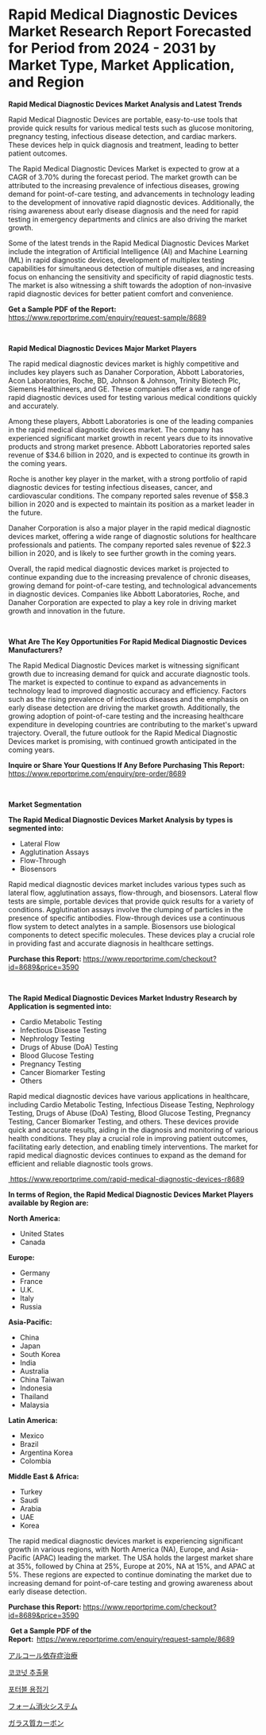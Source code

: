 <p><h1>Rapid Medical Diagnostic Devices Market Research Report Forecasted for Period from 2024 -  2031 by Market Type, Market Application, and Region</h1></p><p><strong>Rapid Medical Diagnostic Devices Market Analysis and Latest Trends</strong></p>
<p><p>Rapid Medical Diagnostic Devices are portable, easy-to-use tools that provide quick results for various medical tests such as glucose monitoring, pregnancy testing, infectious disease detection, and cardiac markers. These devices help in quick diagnosis and treatment, leading to better patient outcomes.</p><p>The Rapid Medical Diagnostic Devices Market is expected to grow at a CAGR of 3.70% during the forecast period. The market growth can be attributed to the increasing prevalence of infectious diseases, growing demand for point-of-care testing, and advancements in technology leading to the development of innovative rapid diagnostic devices. Additionally, the rising awareness about early disease diagnosis and the need for rapid testing in emergency departments and clinics are also driving the market growth.</p><p>Some of the latest trends in the Rapid Medical Diagnostic Devices Market include the integration of Artificial Intelligence (AI) and Machine Learning (ML) in rapid diagnostic devices, development of multiplex testing capabilities for simultaneous detection of multiple diseases, and increasing focus on enhancing the sensitivity and specificity of rapid diagnostic tests. The market is also witnessing a shift towards the adoption of non-invasive rapid diagnostic devices for better patient comfort and convenience.</p></p>
<p><strong>Get a Sample PDF of the Report:&nbsp;</strong> <a href="https://www.reportprime.com/enquiry/request-sample/8689">https://www.reportprime.com/enquiry/request-sample/8689</a></p>
<p>&nbsp;</p>
<p><strong>Rapid Medical Diagnostic Devices Major Market Players</strong></p>
<p><p>The rapid medical diagnostic devices market is highly competitive and includes key players such as Danaher Corporation, Abbott Laboratories, Acon Laboratories, Roche, BD, Johnson & Johnson, Trinity Biotech Plc, Siemens Healthineers, and GE. These companies offer a wide range of rapid diagnostic devices used for testing various medical conditions quickly and accurately.</p><p>Among these players, Abbott Laboratories is one of the leading companies in the rapid medical diagnostic devices market. The company has experienced significant market growth in recent years due to its innovative products and strong market presence. Abbott Laboratories reported sales revenue of $34.6 billion in 2020, and is expected to continue its growth in the coming years.</p><p>Roche is another key player in the market, with a strong portfolio of rapid diagnostic devices for testing infectious diseases, cancer, and cardiovascular conditions. The company reported sales revenue of $58.3 billion in 2020 and is expected to maintain its position as a market leader in the future.</p><p>Danaher Corporation is also a major player in the rapid medical diagnostic devices market, offering a wide range of diagnostic solutions for healthcare professionals and patients. The company reported sales revenue of $22.3 billion in 2020, and is likely to see further growth in the coming years.</p><p>Overall, the rapid medical diagnostic devices market is projected to continue expanding due to the increasing prevalence of chronic diseases, growing demand for point-of-care testing, and technological advancements in diagnostic devices. Companies like Abbott Laboratories, Roche, and Danaher Corporation are expected to play a key role in driving market growth and innovation in the future.</p></p>
<p>&nbsp;</p>
<p><strong>What Are The Key Opportunities For Rapid Medical Diagnostic Devices Manufacturers?</strong></p>
<p><p>The Rapid Medical Diagnostic Devices market is witnessing significant growth due to increasing demand for quick and accurate diagnostic tools. The market is expected to continue to expand as advancements in technology lead to improved diagnostic accuracy and efficiency. Factors such as the rising prevalence of infectious diseases and the emphasis on early disease detection are driving the market growth. Additionally, the growing adoption of point-of-care testing and the increasing healthcare expenditure in developing countries are contributing to the market's upward trajectory. Overall, the future outlook for the Rapid Medical Diagnostic Devices market is promising, with continued growth anticipated in the coming years.</p></p>
<p><strong>Inquire or Share Your Questions If Any Before Purchasing This Report:</strong> <a href="https://www.reportprime.com/enquiry/pre-order/8689">https://www.reportprime.com/enquiry/pre-order/8689</a></p>
<p>&nbsp;</p>
<p><strong>Market Segmentation</strong></p>
<p><strong>The Rapid Medical Diagnostic Devices Market Analysis by types is segmented into:</strong></p>
<p><ul><li>Lateral Flow</li><li>Agglutination Assays</li><li>Flow-Through</li><li>Biosensors</li></ul></p>
<p><p>Rapid medical diagnostic devices market includes various types such as lateral flow, agglutination assays, flow-through, and biosensors. Lateral flow tests are simple, portable devices that provide quick results for a variety of conditions. Agglutination assays involve the clumping of particles in the presence of specific antibodies. Flow-through devices use a continuous flow system to detect analytes in a sample. Biosensors use biological components to detect specific molecules. These devices play a crucial role in providing fast and accurate diagnosis in healthcare settings.</p></p>
<p><strong>Purchase this Report:&nbsp;</strong><a href="https://www.reportprime.com/checkout?id=8689&price=3590">https://www.reportprime.com/checkout?id=8689&price=3590</a></p>
<p>&nbsp;</p>
<p><strong>The Rapid Medical Diagnostic Devices Market Industry Research by Application is segmented into:</strong></p>
<p><ul><li>Cardio Metabolic Testing</li><li>Infectious Disease Testing</li><li>Nephrology Testing</li><li>Drugs of Abuse (DoA) Testing</li><li>Blood Glucose Testing</li><li>Pregnancy Testing</li><li>Cancer Biomarker Testing</li><li>Others</li></ul></p>
<p><p>Rapid medical diagnostic devices have various applications in healthcare, including Cardio Metabolic Testing, Infectious Disease Testing, Nephrology Testing, Drugs of Abuse (DoA) Testing, Blood Glucose Testing, Pregnancy Testing, Cancer Biomarker Testing, and others. These devices provide quick and accurate results, aiding in the diagnosis and monitoring of various health conditions. They play a crucial role in improving patient outcomes, facilitating early detection, and enabling timely interventions. The market for rapid medical diagnostic devices continues to expand as the demand for efficient and reliable diagnostic tools grows.</p></p>
<p><a href="https://www.reportprime.com/rapid-medical-diagnostic-devices-r8689">&nbsp;https://www.reportprime.com/rapid-medical-diagnostic-devices-r8689</a></p>
<p><strong>In terms of Region, the Rapid Medical Diagnostic Devices Market Players available by Region are:</strong></p>
<p>
    <p> <strong> North America: </strong>
        <ul>
            <li>United States</li>
            <li>Canada</li>
        </ul>
        </p> 
    <p> <strong> Europe: </strong>
        <ul>
            <li>Germany</li>
            <li>France</li>
            <li>U.K.</li>
            <li>Italy</li>
            <li>Russia</li>
        </ul>
        </p> 
    <p> <strong> Asia-Pacific: </strong>
        <ul>
            <li>China</li>
            <li>Japan</li>
            <li>South Korea</li>
            <li>India</li>
            <li>Australia</li>
            <li>China Taiwan</li>
            <li>Indonesia</li>
            <li>Thailand</li>
            <li>Malaysia</li>
        </ul>
        </p> 
    <p> <strong> Latin America: </strong>
        <ul>
            <li>Mexico</li>
            <li>Brazil</li>
            <li>Argentina Korea</li>
            <li>Colombia</li>
        </ul>
        </p> 
    <p> <strong> Middle East & Africa: </strong>
        <ul>
            <li>Turkey</li>
            <li>Saudi</li>
            <li>Arabia</li>
            <li>UAE</li>
            <li>Korea</li>
        </ul>
    </p>
    </p>
<p><p>The rapid medical diagnostic devices market is experiencing significant growth in various regions, with North America (NA), Europe, and Asia-Pacific (APAC) leading the market. The USA holds the largest market share at 35%, followed by China at 25%, Europe at 20%, NA at 15%, and APAC at 5%. These regions are expected to continue dominating the market due to increasing demand for point-of-care testing and growing awareness about early disease detection.</p></p>
<p><strong>Purchase this Report: </strong><a href="https://www.reportprime.com/checkout?id=8689&price=3590">https://www.reportprime.com/checkout?id=8689&price=3590</a></p>
<p>&nbsp;<strong>Get a Sample PDF of the Report:&nbsp;&nbsp;</strong><a href="https://www.reportprime.com/enquiry/request-sample/8689">https://www.reportprime.com/enquiry/request-sample/8689</a></p>
<p><strong></strong></p>
<p><p><a href="https://medium.com/@brianayatt2023/%E3%82%A2%E3%83%AB%E3%82%B3%E3%83%BC%E3%83%AB%E4%BE%9D%E5%AD%98%E7%97%87%E6%B2%BB%E7%99%82%E5%B8%82%E5%A0%B4%E3%81%AE%E5%88%86%E6%9E%90-%E3%82%B0%E3%83%AD%E3%83%BC%E3%83%90%E3%83%AB%E7%94%A3%E6%A5%AD%E3%81%AE%E8%A6%8B%E9%80%9A%E3%81%97%E3%81%A8%E4%BA%88%E6%B8%AC-2024%E5%B9%B4%E3%81%8B%E3%82%892031%E5%B9%B4-b69ea3950158">アルコール依存症治療</a></p><p><a href="https://medium.com/@audieyost2004/%EC%BD%94%EC%BD%94%EB%84%9B-%EC%B6%94%EC%B6%9C%EB%AC%BC-%EC%8B%9C%EC%9E%A5-%EA%B7%9C%EB%AA%A8-%EC%8B%9C%EC%9E%A5-%EC%A0%84%EB%A7%9D-%EB%B0%8F-%EC%8B%9C%EC%9E%A5-%EC%98%88%EC%B8%A1-2024%EB%85%84%EB%B6%80%ED%84%B0-2031%EB%85%84%EA%B9%8C%EC%A7%80-277b754dbe4c">코코넛 추출물</a></p><p><a href="https://medium.com/@marymorgan1939/%ED%9C%B4%EB%8C%80%EC%9A%A9-%EC%9A%A9%EC%A0%91%EA%B8%B0-%EC%8B%9C%EC%9E%A5-%EB%B3%B4%EA%B3%A0%EC%84%9C%EB%8A%94-%EC%9D%B4-%EC%8B%9C%EC%9E%A5%EC%9D%98-%EC%B5%9C%EC%8B%A0-%ED%8A%B8%EB%A0%8C%EB%93%9C%EC%99%80-%EC%84%B1%EC%9E%A5-%EA%B8%B0%ED%9A%8C%EB%A5%BC-%EB%B0%9D%ED%98%80%EC%A4%8D%EB%8B%88%EB%8B%A4-2ea0b2c781da">포터블 용접기</a></p><p><a href="https://medium.com/@skyleridges76856/%E6%B3%A1%E6%B6%88%E7%81%AB%E3%82%B9%E3%83%97%E3%83%AC%E3%83%83%E3%82%B7%E3%83%A7%E3%83%B3%E3%82%B7%E3%82%B9%E3%83%86%E3%83%A0%E3%81%AE%E5%B8%82%E5%A0%B4%E3%83%A1%E3%83%88%E3%83%AA%E3%82%AF%E3%82%B9%E3%81%AE%E3%83%87%E3%82%B3%E3%83%BC%E3%83%89-%E5%B8%82%E5%A0%B4%E3%82%B7%E3%82%A7%E3%82%A2-%E3%83%88%E3%83%AC%E3%83%B3%E3%83%89-%E6%88%90%E9%95%B7%E3%83%91%E3%82%BF%E3%83%BC%E3%83%B3-d5ddd22a347c">フォーム消火システム</a></p><p><a href="https://github.com/SantosDicki04/Market-Research-Report-List-1/blob/main/495706823087.md">ガラス質カーボン</a></p></p>